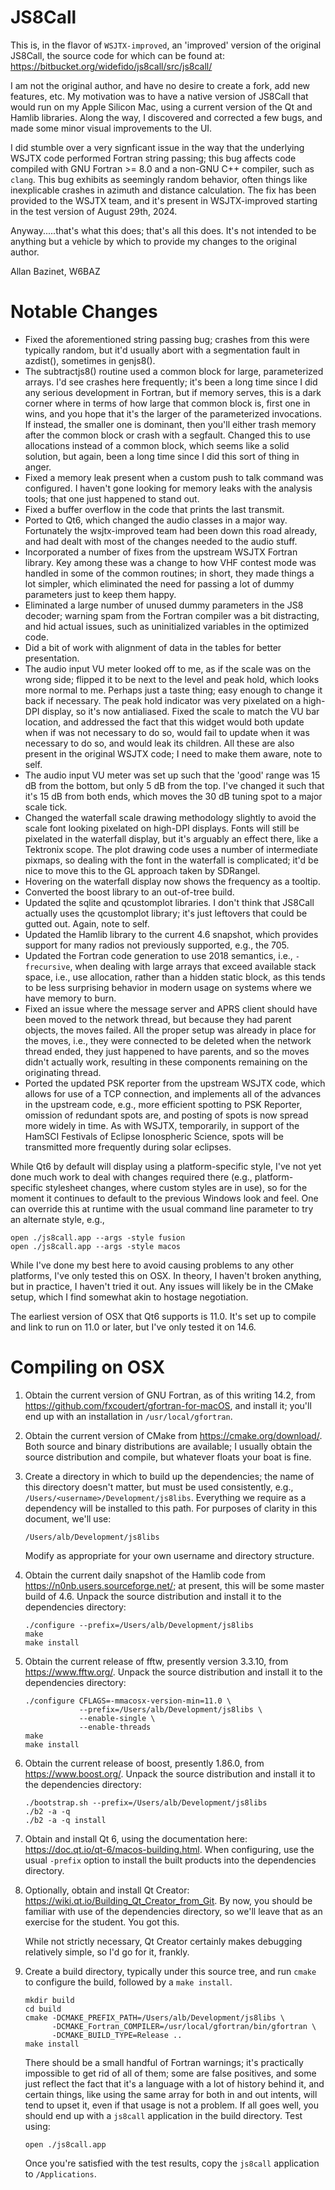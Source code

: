 # JS8Call

This is, in the flavor of `WSJTX-improved`, an 'improved' version of the original JS8Call, the source
code for which can be found at: https://bitbucket.org/widefido/js8call/src/js8call/

I am not the original author, and have no desire to create a fork, add new features, etc. My motivation
was to have a native version of JS8Call that would run on my Apple Silicon Mac, using a current version
of the Qt and Hamlib libraries. Along the way, I discovered and corrected a few bugs, and made some minor
visual improvements to the UI.

I did stumble over a very signficant issue in the way that the underlying WSJTX code performed Fortran
string passing; this bug affects code compiled with GNU Fortran >= 8.0 and a non-GNU C++ compiler, such
as `clang`. This bug exhibits as seemingly random behavior, often things like inexplicable crashes in
azimuth and distance calculation. The fix has been provided to the WSJTX team, and it's present in
WSJTX-improved starting in the test version of August 29th, 2024.

Anyway.....that's what this does; that's all this does. It's not intended to be anything but a vehicle
by which to provide my changes to the original author.

Allan Bazinet, W6BAZ

# Notable Changes

- Fixed the aforementioned string passing bug; crashes from this were typically random, but it'd
  usually abort with a segmentation fault in azdist(), sometimes in genjs8().
- The subtractjs8() routine used a common block for large, parameterized arrays. I'd see crashes
  here frequently; it's been a long time since I did any serious development in Fortran, but if
  memory serves, this is a dark corner where in terms of how large that common block is, first
  one in wins, and you hope that it's the larger of the parameterized invocations. If instead,
  the smaller one is dominant, then you'll either trash memory after the common block or crash
  with a segfault. Changed this to use allocations instead of a common block, which seems like
  a solid solution, but again, been a long time since I did this sort of thing in anger.
- Fixed a memory leak present when a custom push to talk command was configured. I haven't gone
  looking for memory leaks with the analysis tools; that one just happened to stand out.
- Fixed a buffer overflow in the code that prints the last transmit.
- Ported to Qt6, which changed the audio classes in a major way. Fortunately the wsjtx-improved
  team had been down this road already, and had dealt with most of the changes needed to the
  audio stuff.
- Incorporated a number of fixes from the upstream WSJTX Fortran library. Key among these was a
  change to how VHF contest mode was handled in some of the common routines; in short, they made
  things a lot simpler, which eliminated the need for passing a lot of dummy parameters just to
  keep them happy.
- Eliminated a large number of unused dummy parameters in the JS8 decoder; warning spam from the
  Fortran compiler was a bit distracting, and hid actual issues, such as uninitialized variables
  in the optimized code.
- Did a bit of work with alignment of data in the tables for better presentation.
- The audio input VU meter looked off to me, as if the scale was on the wrong side; flipped it to
  be next to the level and peak hold, which looks more normal to me. Perhaps just a taste thing;
  easy enough to change it back if necessary. The peak hold indicator was very pixelated on a
  high-DPI display, so it's now antialiased. Fixed the scale to match the VU bar location, and
  addressed the fact that this widget would both update when if was not necessary to do so, would
  fail to update when it was necessary to do so, and would leak its children. All these are also
  present in the original WSJTX code; I need to make them aware, note to self.
- The audio input VU meter was set up such that the 'good' range was 15 dB from the bottom,
  but only 5 dB from the top. I've changed it such that it's 15 dB from both ends, which moves
  the 30 dB tuning spot to a major scale tick.
- Changed the waterfall scale drawing methodology slightly to avoid the scale font looking
  pixelated on high-DPI displays. Fonts will still be pixelated in the waterfall display, but
  it's arguably an effect there, like a Tektronix scope. The plot drawing code uses a number of
  intermediate pixmaps, so dealing with the font in the waterfall is complicated; it'd be nice
  to move this to the GL approach taken by SDRangel.
- Hovering on the waterfall display now shows the frequency as a tooltip.
- Converted the boost library to an out-of-tree build.
- Updated the sqlite and qcustomplot libraries. I don't think that JS8Call actually uses the
  qcustomplot library; it's just leftovers that could be gutted out. Again, note to self.
- Updated the Hamlib library to the current 4.6 snapshot, which provides support for many radios
  not previously supported, e.g., the 705.
- Updated the Fortran code generation to use 2018 semantics, i.e., `-frecursive`, when dealing
  with large arrays that exceed available stack space, i.e., use allocation, rather than a hidden
  static block, as this tends to be less surprising behavior in modern usage on systems where we
  have memory to burn.
- Fixed an issue where the message server and APRS client should have been moved to the network
  thread, but because they had parent objects, the moves failed. All the proper setup was already
  in place for the moves, i.e., they were connected to be deleted when the network thread ended,
  they just happened to have parents, and so the moves didn't actually work, resulting in these
  components remaining on the originating thread.
- Ported the updated PSK reporter from the upstream WSJTX code, which allows for use of a TCP
  connection, and implements all of the advances in the upstream code, e.g., more efficient spotting
  to PSK Reporter, omission of redundant spots are, and posting of spots is now spread more widely
  in time. As with WSJTX, temporarily, in support of the HamSCI Festivals of Eclipse Ionospheric
  Science, spots will be transmitted more frequently during solar eclipses.

While Qt6 by default will display using a platform-specific style, I've not yet done much work to
deal with changes required there (e.g., platform-specific stylesheet changes, where custom styles
are in use), so for the moment it continues to default to the previous Windows look and feel. One
can override this at runtime with the usual command line parameter to try an alternate style, e.g.,
```
open ./js8call.app --args -style fusion
open ./js8call.app --args -style macos
```

While I've done my best here to avoid causing problems to any other platforms, I've only tested
this on OSX. In theory, I haven't broken anything, but in practice, I haven't tried it out. Any
issues will likely be in the CMake setup, which I find somewhat akin to hostage negotiation.

The earliest version of OSX that Qt6 supports is 11.0. It's set up to compile and link to run
on 11.0 or later, but I've only tested it on 14.6.

# Compiling on OSX

1. Obtain the current version of GNU Fortran, as of this writing 14.2, from https://github.com/fxcoudert/gfortran-for-macOS,
   and install it; you'll end up with an installation in `/usr/local/gfortran`.

2. Obtain the current version of CMake from https://cmake.org/download/. Both source and binary
   distributions are available; I usually obtain the source distribution and compile, but whatever
   floats your boat is fine.

3. Create a directory in which to build up the dependencies; the name of this directory doesn't matter,
   but must be used consistently, e.g., `/Users/<username>/Development/js8libs`. Everything we require
   as a dependency will be installed to this path. For purposes of clarity in this document, we'll use:
   ```
   /Users/alb/Development/js8libs
   ```
   Modify as appropriate for your own username and directory structure.

4. Obtain the current daily snapshot of the Hamlib code from https://n0nb.users.sourceforge.net/; at
   present, this will be some master build of 4.6. Unpack the source distribution and install it to the
   dependencies directory:
   ```
   ./configure --prefix=/Users/alb/Development/js8libs
   make
   make install
   ```

5. Obtain the current release of fftw, presently version 3.3.10, from https://www.fftw.org/. Unpack the
   source distribution and install it to the dependencies directory:
   ```
   ./configure CFLAGS=-mmacosx-version-min=11.0 \
               --prefix=/Users/alb/Development/js8libs \
               --enable-single \
               --enable-threads
   make
   make install
   ```

6. Obtain the current release of boost, presently 1.86.0, from https://www.boost.org/. Unpack the source
   distribution and install it to the dependencies directory:
   ```
   ./bootstrap.sh --prefix=/Users/alb/Development/js8libs
   ./b2 -a -q
   ./b2 -a -q install
   ```

7. Obtain and install Qt 6, using the documentation here: https://doc.qt.io/qt-6/macos-building.html.
   When configuring, use the usual `-prefix` option to install the built products into the dependencies
   directory.

8. Optionally, obtain and install Qt Creator: https://wiki.qt.io/Building_Qt_Creator_from_Git. By
   now, you should be familiar with use of the dependencies directory, so we'll leave that as an
   exercise for the student. You got this.

   While not strictly necessary, Qt Creator certainly makes debugging relatively simple, so I'd
   go for it, frankly.

9. Create a build directory, typically under this source tree, and run `cmake` to configure the build,
   followed by a `make install`.
   ```
   mkdir build
   cd build
   cmake -DCMAKE_PREFIX_PATH=/Users/alb/Development/js8libs \
         -DCMAKE_Fortran_COMPILER=/usr/local/gfortran/bin/gfortran \
         -DCMAKE_BUILD_TYPE=Release ..
   make install
   ```
   There should be a small handful of Fortran warnings; it's practically impossible to get rid of all
   of them; some are false positives, and some just reflect the fact that it's a language with a lot
   of history behind it, and certain things, like using the same array for both in and out intents,
   will tend to upset it, even if that usage is not a problem. If all goes well, you should end up
   with a `js8call` application in the build directory. Test using:
   ```
   open ./js8call.app
   ```
   Once you're satisfied with the test results, copy the `js8call` application to `/Applications`.
